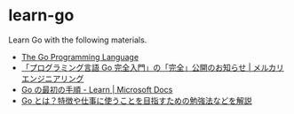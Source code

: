 # learn-go

Learn Go with the following materials.

- [The Go Programming Language](https://golang.org/)
- [「プログラミング言語 Go 完全入門」の「完全」公開のお知らせ \| メルカリエンジニアリング](https://engineering.mercari.com/blog/entry/goforbeginners/)
- [Go の最初の手順 \- Learn \| Microsoft Docs](https://docs.microsoft.com/ja-jp/learn/paths/go-first-steps/)
- [Go とは？特徴や仕事に使うことを目指すための勉強法などを解説](https://freelance.levtech.jp/guide/detail/1424/)
